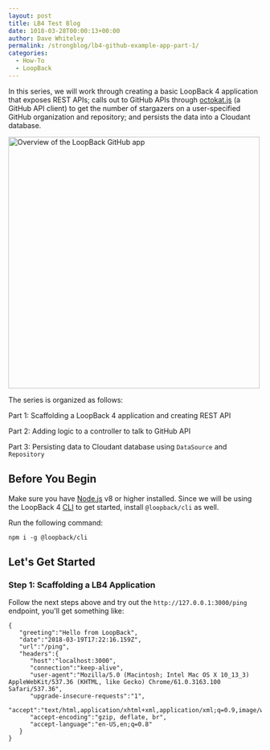 ```yaml
---
layout: post
title: LB4 Test Blog
date: 1018-03-28T00:00:13+00:00
author: Dave Whiteley
permalink: /strongblog/lb4-github-example-app-part-1/
categories:
  - How-To
  - LoopBack
---
```


In this series, we will work through creating a basic LoopBack 4 application that exposes REST APIs; calls out to GitHub APIs through [octokat.js](https://github.com/philschatz/octokat.js) (a GitHub API client) to get the number of stargazers on a user-specified GitHub organization and repository; and persists the data into a Cloudant database.

<img src="https://strongloop.com/blog-assets/2018/04/github-app-overview.png" alt="Overview of the LoopBack GitHub app" style="width: 500px; margin:auto;"/>

<!--more-->
The series is organized as follows:

Part 1: Scaffolding a LoopBack 4 application and creating REST API

Part 2: Adding logic to a controller to talk to GitHub API

Part 3: Persisting data to Cloudant database using `DataSource` and `Repository`

## Before You Begin

Make sure you have [Node.js](https://nodejs.org/en/download/) v8 or higher installed. Since we will be using the LoopBack 4 [CLI](http://loopback.io/doc/en/lb4/Command-line-interface.html) to get started, install `@loopback/cli` as well. 

Run the following command: 
```
npm i -g @loopback/cli
```

## Let's Get Started

### Step 1: Scaffolding a LB4 Application



Follow the next steps above and try out the `http://127.0.0.1:3000/ping` endpoint, you'll get something like:
```
{  
   "greeting":"Hello from LoopBack",
   "date":"2018-03-19T17:22:16.159Z",
   "url":"/ping",
   "headers":{  
      "host":"localhost:3000",
      "connection":"keep-alive",
      "user-agent":"Mozilla/5.0 (Macintosh; Intel Mac OS X 10_13_3) AppleWebKit/537.36 (KHTML, like Gecko) Chrome/61.0.3163.100 Safari/537.36",
      "upgrade-insecure-requests":"1",
      "accept":"text/html,application/xhtml+xml,application/xml;q=0.9,image/webp,image/apng,*/*;q=0.8",
      "accept-encoding":"gzip, deflate, br",
      "accept-language":"en-US,en;q=0.8"
   }
}
```
